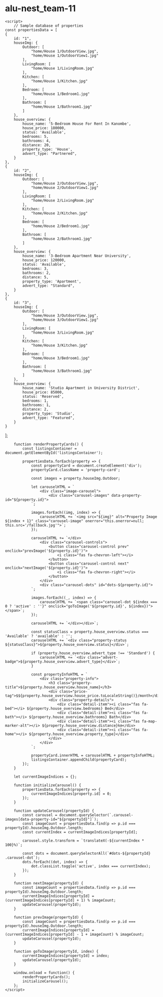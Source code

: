 # alu-nest_team-11



    <script>
        // Sample database of properties
    const propertiesData = [
    {
        id: "1",
        houseImg: {
            Outdoor: [
                "home/House 1/OutdoorView.jpg",
                "home/House 1/OutdoorView1.jpg"
            ],
            LivingRoom: [
                "home/House 1/LivingRoom.jpg"
            ],
            Kitchen: [
                "home/House 1/Kitchen.jpg"
            ],
            Bedroom: [
                "home/House 1/Bedroom1.jpg"
            ],
            Bathroom: [
                "home/House 1/Bathroom1.jpg"
            ]
        },
        house_overview: {
            house_name: '5-Bedroom House For Rent In Kanombe',
            house_price: 180000,
            status: 'Available',
            bedrooms: 5,
            bathrooms: 4,
            distance: 20,
            property_type: 'House',
            advert_type: "Partnered",
        }
    },
    {
        id: "2",
        houseImg: {
            Outdoor: [
                "home/House 2/OutdoorView.jpg",
                "home/House 2/OutdoorView1.jpg"
            ],
            LivingRoom: [
                "home/House 2/LivingRoom.jpg"
            ],
            Kitchen: [
                "home/House 2/Kitchen.jpg"
            ],
            Bedroom: [
                "home/House 2/Bedroom1.jpg"
            ],
            Bathroom: [
                "home/House 2/Bathroom1.jpg"
            ]
        },
        house_overview: {
            house_name: '3-Bedroom Apartment Near University',
            house_price: 120000,
            status: 'Available',
            bedrooms: 3,
            bathrooms: 2,
            distance: 5,
            property_type: 'Apartment',
            advert_type: "Standard",
        }
    },
    {
        id: "3",
        houseImg: {
            Outdoor: [
                "home/House 3/OutdoorView.jpg",
                "home/House 3/OutdoorView1.jpg"
            ],
            LivingRoom: [
                "home/House 3/LivingRoom.jpg"
            ],
            Kitchen: [
                "home/House 3/Kitchen.jpg"
            ],
            Bedroom: [
                "home/House 3/Bedroom1.jpg"
            ],
            Bathroom: [
                "home/House 3/Bathroom1.jpg"
            ]
        },
        house_overview: {
            house_name: 'Studio Apartment in University District',
            house_price: 85000,
            status: 'Reserved',
            bedrooms: 1,
            bathrooms: 1,
            distance: 2,
            property_type: 'Studio',
            advert_type: "Featured",
        }
    }
];
    
        function renderPropertyCards() {
            const listingsContainer = document.getElementById('listingsContainer');
    
            propertiesData.forEach(property => {
                const propertyCard = document.createElement('div');
                propertyCard.className = 'property-card';
    
                const images = property.houseImg.Outdoor;
    
                let carouselHTML = `
                    <div class="image-carousel">
                        <div class="carousel-images" data-property-id="${property.id}">
                `;
    
                images.forEach((img, index) => {
                    carouselHTML += `<img src="${img}" alt="Property Image ${index + 1}" class="carousel-image" onerror="this.onerror=null; this.src='/fallback.jpg'">`;
                });
    
                carouselHTML += `</div>
                    <div class="carousel-controls">
                        <button class="carousel-control prev" onclick="prevImage('${property.id}')">
                            <i class="fas fa-chevron-left"></i>
                        </button>
                        <button class="carousel-control next" onclick="nextImage('${property.id}')">
                            <i class="fas fa-chevron-right"></i>
                        </button>
                    </div>
                    <div class="carousel-dots" id="dots-${property.id}">
                `;
    
                images.forEach((_, index) => {
                    carouselHTML += `<span class="carousel-dot ${index === 0 ? 'active' : ''}" onclick="goToImage('${property.id}', ${index})"></span>`;
                });
    
                carouselHTML += `</div></div>`;
    
                const statusClass = property.house_overview.status === 'Available' ? 'available' : '';
                carouselHTML += `<div class="property-status ${statusClass}">${property.house_overview.status}</div>`;
    
                if (property.house_overview.advert_type !== 'Standard') {
                    carouselHTML += `<div class="advert-badge">${property.house_overview.advert_type}</div>`;
                }
    
                const propertyInfoHTML = `
                    <div class="property-info">
                        <h3 class="property-title">${property.house_overview.house_name}</h3>
                        <div class="price-tag">$${property.house_overview.house_price.toLocaleString()}/month</div>
                        <div class="property-details">
                            <div class="detail-item"><i class="fas fa-bed"></i> ${property.house_overview.bedrooms} Bed</div>
                            <div class="detail-item"><i class="fas fa-bath"></i> ${property.house_overview.bathrooms} Bath</div>
                            <div class="detail-item"><i class="fas fa-map-marker-alt"></i> ${property.house_overview.distance}km</div>
                            <div class="detail-item"><i class="fas fa-home"></i> ${property.house_overview.property_type}</div>
                        </div>
                    </div>
                `;
    
                propertyCard.innerHTML = carouselHTML + propertyInfoHTML;
                listingsContainer.appendChild(propertyCard);
            });
        }
    
        let currentImageIndices = {};
    
        function initializeCarousel() {
            propertiesData.forEach(property => {
                currentImageIndices[property.id] = 0;
            });
        }
    
        function updateCarousel(propertyId) {
            const carousel = document.querySelector(`.carousel-images[data-property-id="${propertyId}"]`);
            const imageCount = propertiesData.find(p => p.id === propertyId).houseImg.Outdoor.length;
            const currentIndex = currentImageIndices[propertyId];
    
            carousel.style.transform = `translateX(-${currentIndex * 100}%)`;
    
            const dots = document.querySelectorAll(`#dots-${propertyId} .carousel-dot`);
            dots.forEach((dot, index) => {
                dot.classList.toggle('active', index === currentIndex);
            });
        }
    
        function nextImage(propertyId) {
            const imageCount = propertiesData.find(p => p.id === propertyId).houseImg.Outdoor.length;
            currentImageIndices[propertyId] = (currentImageIndices[propertyId] + 1) % imageCount;
            updateCarousel(propertyId);
        }
    
        function prevImage(propertyId) {
            const imageCount = propertiesData.find(p => p.id === propertyId).houseImg.Outdoor.length;
            currentImageIndices[propertyId] = (currentImageIndices[propertyId] - 1 + imageCount) % imageCount;
            updateCarousel(propertyId);
        }
    
        function goToImage(propertyId, index) {
            currentImageIndices[propertyId] = index;
            updateCarousel(propertyId);
        }
    
        window.onload = function() {
            renderPropertyCards();
            initializeCarousel();
        };
    </script>